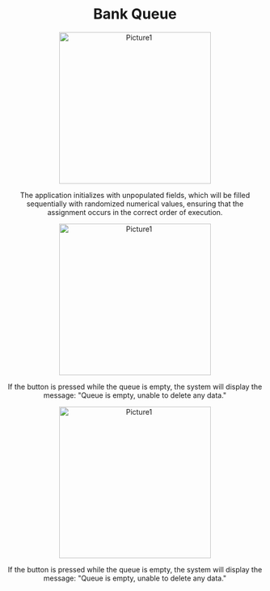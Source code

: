 <div align="center">

  # Bank Queue

  <img src="https://i.imgur.com/ttA4zPB.png" alt="Picture1" width="300"/>
  <p>The application initializes with unpopulated fields, which will be filled sequentially with randomized numerical values, ensuring that the assignment occurs in the correct order of execution.</p>
</div>
<div align="center">
  <img src="https://i.imgur.com/cnzOK0Q.png" alt="Picture1" width="300"/>
  <p>If the button is pressed while the queue is empty, the system will display the message: "Queue is empty, unable to delete any data."</p>
</div>
<div align="center">
  <img src="https://i.imgur.com/2QKEwEM.gif" alt="Picture1" width="300"/>
  <p>If the button is pressed while the queue is empty, the system will display the message: "Queue is empty, unable to delete any data."</p>
</div>




